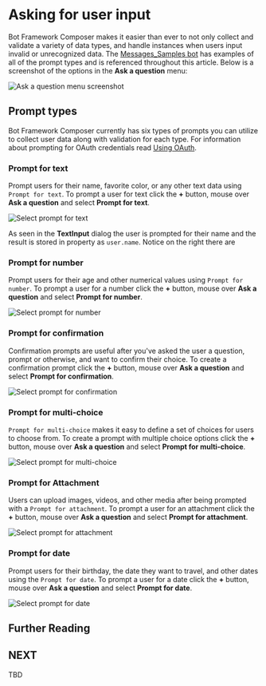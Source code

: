 # Asking for user input
Bot Framework Composer makes it easier than ever to not only collect and validate a variety of data types, and handle instances when users input invalid or unrecognized data. The [Messages_Samples bot](https://github.com/microsoft/BotFramework-Composer/tree/master/SampleBots/Message_Samples/ComposerDialogs) has examples of all of the prompt types and is referenced throughout this article. Below is a screenshot of the options in the **Ask a question** menu:

![Ask a question menu screenshot]()

## Prompt types
Bot Framework Composer currently has six types of prompts you can utilize to collect user data along with validation for each type. For information about prompting for OAuth credentials read [Using OAuth](). 

### Prompt for text
Prompt users for their name, favorite color, or any other text data using `Prompt for text`. To prompt a user for text click the **+** button, mouse over **Ask a question** and select **Prompt for text**. 

![Select prompt for text]()

As seen in the **TextInput** dialog the user is prompted for their name and the result is stored in property as `user.name`. Notice on the right there are 

### Prompt for number
Prompt users for their age and other numerical values using `Prompt for number`. To prompt a user for a number click the **+** button, mouse over **Ask a question** and select **Prompt for number**. 

![Select prompt for number]()

### Prompt for confirmation
Confirmation prompts are useful after you've asked the user a question, prompt or otherwise, and want to confirm their choice. To create a confirmation prompt click the **+** button, mouse over **Ask a question** and select **Prompt for confirmation**. 

![Select prompt for confirmation]()

### Prompt for multi-choice
`Prompt for multi-choice` makes it easy to define a set of choices for users to choose from. To create a prompt with multiple choice options click the **+** button, mouse over **Ask a question** and select **Prompt for multi-choice**. 

![Select prompt for multi-choice]()

### Prompt for Attachment
Users can upload images, videos, and other media after being prompted with a `Prompt for attachment`. To prompt a user for an attachment click the **+** button, mouse over **Ask a question** and select **Prompt for attachment**.

![Select prompt for attachment]()

### Prompt for date
Prompt users for their birthday, the date they want to travel, and other dates using the `Prompt for date`. To prompt a user for a date click the **+** button, mouse over **Ask a question** and select **Prompt for date**.

![Select prompt for date]()

## Further Reading

## NEXT
TBD